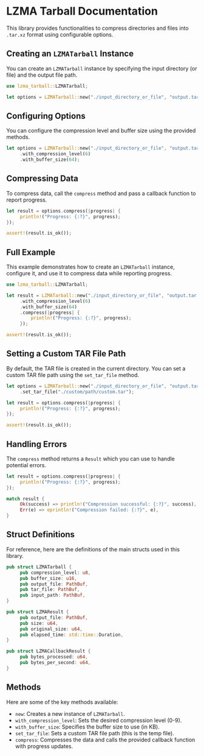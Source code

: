 # LZMA Tarball Documentation

This library provides functionalities to compress directories and files into `.tar.xz` format using configurable options.

## Creating an `LZMATarball` Instance

You can create an `LZMATarball` instance by specifying the input directory (or file) and the output file path.

```rust
use lzma_tarball::LZMATarball;

let options = LZMATarball::new("./input_directory_or_file", "output.tar.xz");
```

## Configuring Options

You can configure the compression level and buffer size using the provided methods.

```rust
let options = LZMATarball::new("./input_directory_or_file", "output.tar.xz")
     .with_compression_level(6)
     .with_buffer_size(64);
```

## Compressing Data

To compress data, call the `compress` method and pass a callback function to report progress.

```rust
let result = options.compress(|progress| {
     println!("Progress: {:?}", progress);
});

assert!(result.is_ok());
```

## Full Example

This example demonstrates how to create an `LZMATarball` instance, configure it, and use it to compress data while reporting progress.

```rust
use lzma_tarball::LZMATarball;

let result = LZMATarball::new("./input_directory_or_file", "output.tar.xz")
     .with_compression_level(6)
     .with_buffer_size(64)
     .compress(|progress| {
    	 println!("Progress: {:?}", progress);
     });

assert!(result.is_ok());
```

## Setting a Custom TAR File Path

By default, the TAR file is created in the current directory. You can set a custom TAR file path using the `set_tar_file` method.

```rust
let options = LZMATarball::new("./input_directory_or_file", "output.tar.xz")
     .set_tar_file("./custom/path/custom.tar");

let result = options.compress(|progress| {
     println!("Progress: {:?}", progress);
});

assert!(result.is_ok());
```

## Handling Errors

The `compress` method returns a `Result` which you can use to handle potential errors.

```rust
let result = options.compress(|progress| {
     println!("Progress: {:?}", progress);
});

match result {
     Ok(success) => println!("Compression successful: {:?}", success),
     Err(e) => eprintln!("Compression failed: {:?}", e),
}
```

## Struct Definitions

For reference, here are the definitions of the main structs used in this library.

```rust
pub struct LZMATarball {
     pub compression_level: u8,
     pub buffer_size: u16,
     pub output_file: PathBuf,
     pub tar_file: PathBuf,
     pub input_path: PathBuf,
}

pub struct LZMAResult {
     pub output_file: PathBuf,
     pub size: u64,
     pub original_size: u64,
     pub elapsed_time: std::time::Duration,
}

pub struct LZMACallbackResult {
     pub bytes_processed: u64,
     pub bytes_per_second: u64,
}
```

## Methods

Here are some of the key methods available:

- `new`: Creates a new instance of `LZMATarball`.
- `with_compression_level`: Sets the desired compression level (0-9).
- `with_buffer_size`: Specifies the buffer size to use (in KB).
- `set_tar_file`: Sets a custom TAR file path (this is the temp file).
- `compress`: Compresses the data and calls the provided callback function with progress updates.
